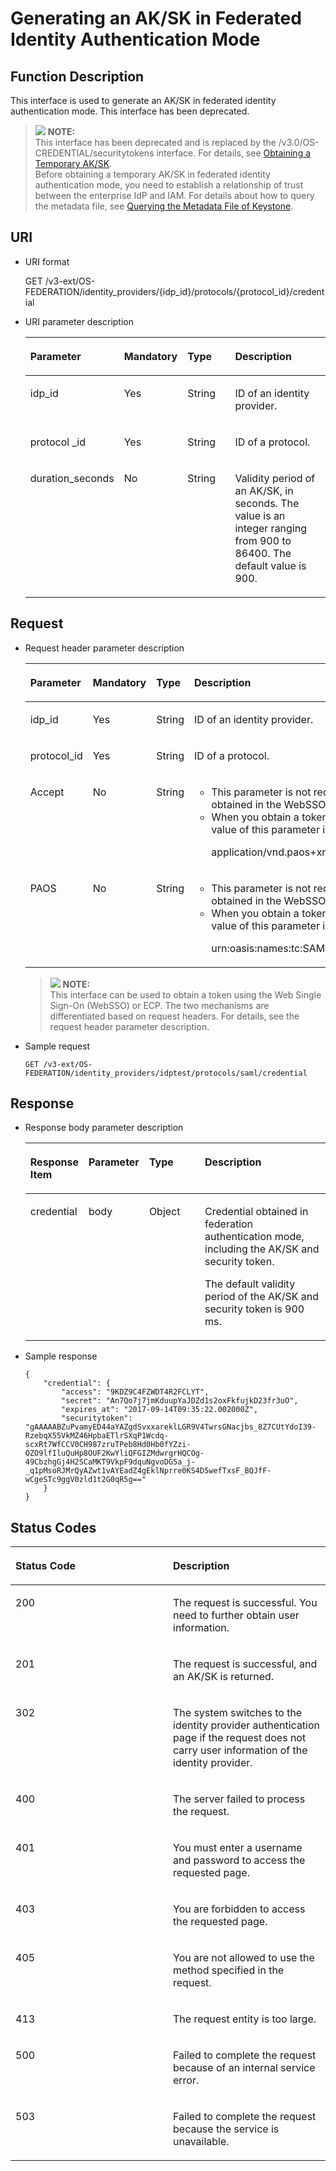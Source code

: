 # Generating an AK/SK in Federated Identity Authentication Mode<a name="en-us_topic_0076897091"></a>

## Function Description<a name="section42991548164730"></a>

This interface is used to generate an AK/SK in federated identity authentication mode. This interface has been deprecated.

>![](/images/icon-note.gif) **NOTE:**   
>This interface has been deprecated and is replaced by the /v3.0/OS-CREDENTIAL/securitytokens interface. For details, see  [Obtaining a Temporary AK/SK](obtaining-a-temporary-ak-sk.md).  
>Before obtaining a temporary AK/SK in federated identity authentication mode, you need to establish a relationship of trust between the enterprise IdP and IAM. For details about how to query the metadata file, see  [Querying the Metadata File of Keystone](querying-the-metadata-file-of-keystone.md).  

## URI<a name="section999597164730"></a>

-   URI format

    GET /v3-ext/OS-FEDERATION/identity\_providers/\{idp\_id\}/protocols/\{protocol\_id\}/credential


-   URI parameter description

    <a name="table45982210164832"></a>
    <table><thead align="left"><tr id="row34412857164832"><th class="cellrowborder" valign="top" width="19.16%" id="mcps1.1.5.1.1"><p id="p35978026164832"><a name="p35978026164832"></a><a name="p35978026164832"></a><strong id="a173ae121cc9e48328ca613e72f2a1504"><a name="a173ae121cc9e48328ca613e72f2a1504"></a><a name="a173ae121cc9e48328ca613e72f2a1504"></a>Parameter</strong></p>
    </th>
    <th class="cellrowborder" valign="top" width="18.21%" id="mcps1.1.5.1.2"><p id="p28538959164832"><a name="p28538959164832"></a><a name="p28538959164832"></a><strong id="ac429376f11ae472b87ff4be326afb9d8_1"><a name="ac429376f11ae472b87ff4be326afb9d8_1"></a><a name="ac429376f11ae472b87ff4be326afb9d8_1"></a>Mandatory</strong></p>
    </th>
    <th class="cellrowborder" valign="top" width="19.63%" id="mcps1.1.5.1.3"><p id="p29954320164832"><a name="p29954320164832"></a><a name="p29954320164832"></a><strong id="b842352706143526_1"><a name="b842352706143526_1"></a><a name="b842352706143526_1"></a>Type</strong></p>
    </th>
    <th class="cellrowborder" valign="top" width="43%" id="mcps1.1.5.1.4"><p id="p10380887164832"><a name="p10380887164832"></a><a name="p10380887164832"></a><strong id="b20601766145329_1"><a name="b20601766145329_1"></a><a name="b20601766145329_1"></a>Description</strong></p>
    </th>
    </tr>
    </thead>
    <tbody><tr id="row35545481164832"><td class="cellrowborder" valign="top" width="19.16%" headers="mcps1.1.5.1.1 "><p id="p60611728164832"><a name="p60611728164832"></a><a name="p60611728164832"></a>idp_id</p>
    </td>
    <td class="cellrowborder" valign="top" width="18.21%" headers="mcps1.1.5.1.2 "><p id="p10602964164832"><a name="p10602964164832"></a><a name="p10602964164832"></a>Yes</p>
    </td>
    <td class="cellrowborder" valign="top" width="19.63%" headers="mcps1.1.5.1.3 "><p id="p53533756164832"><a name="p53533756164832"></a><a name="p53533756164832"></a>String</p>
    </td>
    <td class="cellrowborder" valign="top" width="43%" headers="mcps1.1.5.1.4 "><p id="p41266993164832"><a name="p41266993164832"></a><a name="p41266993164832"></a>ID of an identity provider.</p>
    </td>
    </tr>
    <tr id="row35858619164832"><td class="cellrowborder" valign="top" width="19.16%" headers="mcps1.1.5.1.1 "><p id="p18867054164832"><a name="p18867054164832"></a><a name="p18867054164832"></a>protocol _id</p>
    </td>
    <td class="cellrowborder" valign="top" width="18.21%" headers="mcps1.1.5.1.2 "><p id="p51836385164832"><a name="p51836385164832"></a><a name="p51836385164832"></a>Yes</p>
    </td>
    <td class="cellrowborder" valign="top" width="19.63%" headers="mcps1.1.5.1.3 "><p id="p37997628164832"><a name="p37997628164832"></a><a name="p37997628164832"></a>String</p>
    </td>
    <td class="cellrowborder" valign="top" width="43%" headers="mcps1.1.5.1.4 "><p id="p57909032164832"><a name="p57909032164832"></a><a name="p57909032164832"></a>ID of a protocol.</p>
    </td>
    </tr>
    <tr id="row167761518163"><td class="cellrowborder" valign="top" width="19.16%" headers="mcps1.1.5.1.1 "><p id="p7777135151615"><a name="p7777135151615"></a><a name="p7777135151615"></a>duration_seconds</p>
    </td>
    <td class="cellrowborder" valign="top" width="18.21%" headers="mcps1.1.5.1.2 "><p id="p2077717513163"><a name="p2077717513163"></a><a name="p2077717513163"></a>No</p>
    </td>
    <td class="cellrowborder" valign="top" width="19.63%" headers="mcps1.1.5.1.3 "><p id="p1877718517165"><a name="p1877718517165"></a><a name="p1877718517165"></a>String</p>
    </td>
    <td class="cellrowborder" valign="top" width="43%" headers="mcps1.1.5.1.4 "><p id="p14777115161610"><a name="p14777115161610"></a><a name="p14777115161610"></a>Validity period of an AK/SK, in seconds. The value is an integer ranging from 900 to 86400. The default value is 900.</p>
    </td>
    </tr>
    </tbody>
    </table>


## **Request**<a name="section30144898164730"></a>

-   Request header parameter description

    <a name="table56458564164645"></a>
    <table><thead align="left"><tr id="row38321014164645"><th class="cellrowborder" valign="top" width="18.709999999999997%" id="mcps1.1.5.1.1"><p id="p4891467164645"><a name="p4891467164645"></a><a name="p4891467164645"></a><strong id="b666820712613"><a name="b666820712613"></a><a name="b666820712613"></a>Parameter</strong></p>
    </th>
    <th class="cellrowborder" valign="top" width="18.56%" id="mcps1.1.5.1.2"><p id="p60664507164645"><a name="p60664507164645"></a><a name="p60664507164645"></a><strong id="ac429376f11ae472b87ff4be326afb9d8_3"><a name="ac429376f11ae472b87ff4be326afb9d8_3"></a><a name="ac429376f11ae472b87ff4be326afb9d8_3"></a>Mandatory</strong></p>
    </th>
    <th class="cellrowborder" valign="top" width="19.27%" id="mcps1.1.5.1.3"><p id="p14878007164645"><a name="p14878007164645"></a><a name="p14878007164645"></a><strong id="b842352706143526_3"><a name="b842352706143526_3"></a><a name="b842352706143526_3"></a>Type</strong></p>
    </th>
    <th class="cellrowborder" valign="top" width="43.46%" id="mcps1.1.5.1.4"><p id="p64267944164645"><a name="p64267944164645"></a><a name="p64267944164645"></a><strong id="b20601766145329_3"><a name="b20601766145329_3"></a><a name="b20601766145329_3"></a>Description</strong></p>
    </th>
    </tr>
    </thead>
    <tbody><tr id="row16522014164645"><td class="cellrowborder" valign="top" width="18.709999999999997%" headers="mcps1.1.5.1.1 "><p id="p16994440164645"><a name="p16994440164645"></a><a name="p16994440164645"></a>idp_id</p>
    </td>
    <td class="cellrowborder" valign="top" width="18.56%" headers="mcps1.1.5.1.2 "><p id="p34372423164645"><a name="p34372423164645"></a><a name="p34372423164645"></a>Yes</p>
    </td>
    <td class="cellrowborder" valign="top" width="19.27%" headers="mcps1.1.5.1.3 "><p id="p32702874164645"><a name="p32702874164645"></a><a name="p32702874164645"></a>String</p>
    </td>
    <td class="cellrowborder" valign="top" width="43.46%" headers="mcps1.1.5.1.4 "><p id="p45605165175031"><a name="p45605165175031"></a><a name="p45605165175031"></a>ID of an identity provider.</p>
    </td>
    </tr>
    <tr id="row39770204164645"><td class="cellrowborder" valign="top" width="18.709999999999997%" headers="mcps1.1.5.1.1 "><p id="p14480401164645"><a name="p14480401164645"></a><a name="p14480401164645"></a>protocol_id</p>
    </td>
    <td class="cellrowborder" valign="top" width="18.56%" headers="mcps1.1.5.1.2 "><p id="p32061847164645"><a name="p32061847164645"></a><a name="p32061847164645"></a>Yes</p>
    </td>
    <td class="cellrowborder" valign="top" width="19.27%" headers="mcps1.1.5.1.3 "><p id="p46872821164645"><a name="p46872821164645"></a><a name="p46872821164645"></a>String</p>
    </td>
    <td class="cellrowborder" valign="top" width="43.46%" headers="mcps1.1.5.1.4 "><p id="p27278016175031"><a name="p27278016175031"></a><a name="p27278016175031"></a>ID of a protocol.</p>
    </td>
    </tr>
    <tr id="row47522392164645"><td class="cellrowborder" valign="top" width="18.709999999999997%" headers="mcps1.1.5.1.1 "><p id="p22387518164645"><a name="p22387518164645"></a><a name="p22387518164645"></a>Accept</p>
    </td>
    <td class="cellrowborder" valign="top" width="18.56%" headers="mcps1.1.5.1.2 "><p id="p1449685164645"><a name="p1449685164645"></a><a name="p1449685164645"></a>No</p>
    </td>
    <td class="cellrowborder" valign="top" width="19.27%" headers="mcps1.1.5.1.3 "><p id="p50315689164645"><a name="p50315689164645"></a><a name="p50315689164645"></a>String</p>
    </td>
    <td class="cellrowborder" valign="top" width="43.46%" headers="mcps1.1.5.1.4 "><a name="ul53876911451"></a><a name="ul53876911451"></a><ul id="ul53876911451"><li>This parameter is not required when a token is obtained in the WebSSO mode.</li><li>When you obtain a token using the ECP, the value of this parameter is as follows:<p id="p38697902164645"><a name="p38697902164645"></a><a name="p38697902164645"></a>application/vnd.paos+xml</p>
    </li></ul>
    </td>
    </tr>
    <tr id="row45829305164645"><td class="cellrowborder" valign="top" width="18.709999999999997%" headers="mcps1.1.5.1.1 "><p id="p25048351164645"><a name="p25048351164645"></a><a name="p25048351164645"></a>PAOS</p>
    </td>
    <td class="cellrowborder" valign="top" width="18.56%" headers="mcps1.1.5.1.2 "><p id="p15650549164645"><a name="p15650549164645"></a><a name="p15650549164645"></a>No</p>
    </td>
    <td class="cellrowborder" valign="top" width="19.27%" headers="mcps1.1.5.1.3 "><p id="p59734927164645"><a name="p59734927164645"></a><a name="p59734927164645"></a>String</p>
    </td>
    <td class="cellrowborder" valign="top" width="43.46%" headers="mcps1.1.5.1.4 "><a name="ul9899615114516"></a><a name="ul9899615114516"></a><ul id="ul9899615114516"><li>This parameter is not required when a token is obtained in the WebSSO mode.</li><li>When you obtain a token using the ECP, the value of this parameter is as follows:<p id="p60218117164645"><a name="p60218117164645"></a><a name="p60218117164645"></a>urn:oasis:names:tc:SAML:2.0:profiles:SSO:ecp</p>
    </li></ul>
    </td>
    </tr>
    </tbody>
    </table>

    >![](/images/icon-note.gif) **NOTE:**   
    >This interface can be used to obtain a token using the Web Single Sign-On \(WebSSO\) or ECP. The two mechanisms are differentiated based on request headers. For details, see the request header parameter description.  

-   Sample request

    ```
    GET /v3-ext/OS-FEDERATION/identity_providers/idptest/protocols/saml/credential
    ```


## **Response**<a name="section5167254164730"></a>

-   Response body parameter description

    <a name="table30197476165124"></a>
    <table><thead align="left"><tr id="row25190343165124"><th class="cellrowborder" valign="top" width="19.08%" id="mcps1.1.5.1.1"><p id="p63550324165124"><a name="p63550324165124"></a><a name="p63550324165124"></a><strong id="b84235270616223"><a name="b84235270616223"></a><a name="b84235270616223"></a>Response Item</strong></p>
    </th>
    <th class="cellrowborder" valign="top" width="18.32%" id="mcps1.1.5.1.2"><p id="p47302590165124"><a name="p47302590165124"></a><a name="p47302590165124"></a><strong id="b3439863412613"><a name="b3439863412613"></a><a name="b3439863412613"></a>Parameter</strong></p>
    </th>
    <th class="cellrowborder" valign="top" width="19.07%" id="mcps1.1.5.1.3"><p id="p6304564165124"><a name="p6304564165124"></a><a name="p6304564165124"></a><strong id="b4499812012613"><a name="b4499812012613"></a><a name="b4499812012613"></a>Type</strong></p>
    </th>
    <th class="cellrowborder" valign="top" width="43.53%" id="mcps1.1.5.1.4"><p id="p40907712165124"><a name="p40907712165124"></a><a name="p40907712165124"></a><strong id="b5450417912613"><a name="b5450417912613"></a><a name="b5450417912613"></a>Description</strong></p>
    </th>
    </tr>
    </thead>
    <tbody><tr id="row15598896165124"><td class="cellrowborder" valign="top" width="19.08%" headers="mcps1.1.5.1.1 "><p id="p16586493165124"><a name="p16586493165124"></a><a name="p16586493165124"></a>credential</p>
    </td>
    <td class="cellrowborder" valign="top" width="18.32%" headers="mcps1.1.5.1.2 "><p id="p1328717165124"><a name="p1328717165124"></a><a name="p1328717165124"></a>body</p>
    </td>
    <td class="cellrowborder" valign="top" width="19.07%" headers="mcps1.1.5.1.3 "><p id="p40517270165124"><a name="p40517270165124"></a><a name="p40517270165124"></a>Object</p>
    </td>
    <td class="cellrowborder" valign="top" width="43.53%" headers="mcps1.1.5.1.4 "><p id="p630173981713"><a name="p630173981713"></a><a name="p630173981713"></a>Credential obtained in federation authentication mode, including the AK/SK and security token.</p>
    <p id="p730133916177"><a name="p730133916177"></a><a name="p730133916177"></a>The default validity period of the AK/SK and security token is 900 ms.</p>
    </td>
    </tr>
    </tbody>
    </table>

-   Sample response

    ```
    {
        "credential": {
            "access": "9KDZ9C4FZWDT4R2FCLYT", 
            "secret": "An7Qo7j7jmKduupYaJDZd1s2oxFkfujkD23fr3uO", 
            "expires_at": "2017-09-14T09:35:22.002000Z", 
            "securitytoken": "gAAAAABZuPvamyED44aYAZgdSvxxareklLGR9V4TwrsGNacjbs_8Z7CUtYdoI39-RzebqX55VkMZ46HpbaETlrSXqP1Wcdq-scxRt7WfCCV0CH987zruTPeb8Hd0Hb0fYZzi-OZO9lfIluQuHp8OUF2KwYliQFGIZMdwrgrHQCOg-49CbzhgGj4H2SCaMKT9VkpF9dquNgvoDG5a_j-_q1pMsoRJMrQyAZwt1vAYEadZ4gEklNprre0KS4D5wefTxsF_BQJfF-wCgeSTc9ggV0zld1t2G0qR5g=="
        }
    }
    ```


## **Status Codes**<a name="section33762092164730"></a>

<a name="table50374951164730"></a>
<table><thead align="left"><tr id="row57231606164730"><th class="cellrowborder" valign="top" width="50%" id="mcps1.1.3.1.1"><p id="p5248518164730"><a name="p5248518164730"></a><a name="p5248518164730"></a><strong id="b1628046712613"><a name="b1628046712613"></a><a name="b1628046712613"></a>Status Code</strong></p>
</th>
<th class="cellrowborder" valign="top" width="50%" id="mcps1.1.3.1.2"><p id="p22476794164730"><a name="p22476794164730"></a><a name="p22476794164730"></a><strong id="b5730084712613"><a name="b5730084712613"></a><a name="b5730084712613"></a>Description</strong></p>
</th>
</tr>
</thead>
<tbody><tr id="row8681019164730"><td class="cellrowborder" valign="top" width="50%" headers="mcps1.1.3.1.1 "><p id="p32073904164730"><a name="p32073904164730"></a><a name="p32073904164730"></a>200</p>
</td>
<td class="cellrowborder" valign="top" width="50%" headers="mcps1.1.3.1.2 "><p id="p47849409164730"><a name="p47849409164730"></a><a name="p47849409164730"></a>The request is successful. You need to further obtain user information.</p>
</td>
</tr>
<tr id="row27991504164730"><td class="cellrowborder" valign="top" width="50%" headers="mcps1.1.3.1.1 "><p id="p52719384164730"><a name="p52719384164730"></a><a name="p52719384164730"></a>201</p>
</td>
<td class="cellrowborder" valign="top" width="50%" headers="mcps1.1.3.1.2 "><p id="p42411696164730"><a name="p42411696164730"></a><a name="p42411696164730"></a>The request is successful, and an AK/SK is returned.</p>
</td>
</tr>
<tr id="row46160945164730"><td class="cellrowborder" valign="top" width="50%" headers="mcps1.1.3.1.1 "><p id="p48049093164730"><a name="p48049093164730"></a><a name="p48049093164730"></a>302</p>
</td>
<td class="cellrowborder" valign="top" width="50%" headers="mcps1.1.3.1.2 "><p id="p66771325164730"><a name="p66771325164730"></a><a name="p66771325164730"></a>The system switches to the identity provider authentication page if the request does not carry user information of the identity provider.</p>
</td>
</tr>
<tr id="row64071018164730"><td class="cellrowborder" valign="top" width="50%" headers="mcps1.1.3.1.1 "><p id="p22370004164730"><a name="p22370004164730"></a><a name="p22370004164730"></a>400</p>
</td>
<td class="cellrowborder" valign="top" width="50%" headers="mcps1.1.3.1.2 "><p id="p31063164730"><a name="p31063164730"></a><a name="p31063164730"></a>The server failed to process the request.</p>
</td>
</tr>
<tr id="row279569164730"><td class="cellrowborder" valign="top" width="50%" headers="mcps1.1.3.1.1 "><p id="p22645099164730"><a name="p22645099164730"></a><a name="p22645099164730"></a>401</p>
</td>
<td class="cellrowborder" valign="top" width="50%" headers="mcps1.1.3.1.2 "><p id="p22313713164730"><a name="p22313713164730"></a><a name="p22313713164730"></a>You must enter a username and password to access the requested page.</p>
</td>
</tr>
<tr id="row66605697164730"><td class="cellrowborder" valign="top" width="50%" headers="mcps1.1.3.1.1 "><p id="p26352373164730"><a name="p26352373164730"></a><a name="p26352373164730"></a>403</p>
</td>
<td class="cellrowborder" valign="top" width="50%" headers="mcps1.1.3.1.2 "><p id="p54167498164730"><a name="p54167498164730"></a><a name="p54167498164730"></a>You are forbidden to access the requested page.</p>
</td>
</tr>
<tr id="row17745440164730"><td class="cellrowborder" valign="top" width="50%" headers="mcps1.1.3.1.1 "><p id="p28094569164730"><a name="p28094569164730"></a><a name="p28094569164730"></a>405</p>
</td>
<td class="cellrowborder" valign="top" width="50%" headers="mcps1.1.3.1.2 "><p id="p61067622164730"><a name="p61067622164730"></a><a name="p61067622164730"></a>You are not allowed to use the method specified in the request.</p>
</td>
</tr>
<tr id="row12737692164730"><td class="cellrowborder" valign="top" width="50%" headers="mcps1.1.3.1.1 "><p id="p25120131164730"><a name="p25120131164730"></a><a name="p25120131164730"></a>413</p>
</td>
<td class="cellrowborder" valign="top" width="50%" headers="mcps1.1.3.1.2 "><p id="p21464722164730"><a name="p21464722164730"></a><a name="p21464722164730"></a>The request entity is too large.</p>
</td>
</tr>
<tr id="row58964777164730"><td class="cellrowborder" valign="top" width="50%" headers="mcps1.1.3.1.1 "><p id="p11417608164730"><a name="p11417608164730"></a><a name="p11417608164730"></a>500</p>
</td>
<td class="cellrowborder" valign="top" width="50%" headers="mcps1.1.3.1.2 "><p id="p52411044164730"><a name="p52411044164730"></a><a name="p52411044164730"></a>Failed to complete the request because of an internal service error.</p>
</td>
</tr>
<tr id="row1937348164730"><td class="cellrowborder" valign="top" width="50%" headers="mcps1.1.3.1.1 "><p id="p22707461164730"><a name="p22707461164730"></a><a name="p22707461164730"></a>503</p>
</td>
<td class="cellrowborder" valign="top" width="50%" headers="mcps1.1.3.1.2 "><p id="p27365047164730"><a name="p27365047164730"></a><a name="p27365047164730"></a>Failed to complete the request because the service is unavailable.</p>
</td>
</tr>
</tbody>
</table>

